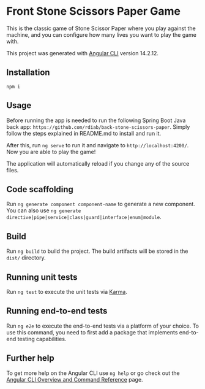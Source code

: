 # Front Stone Scissors Paper Game

This is the classic game of Stone Scissor Paper where you play against the machine, and you can configure how many lives you want to play the game with.

This project was generated with [Angular CLI](https://github.com/angular/angular-cli) version 14.2.12.

## Installation

`npm i`

## Usage

Before running the app is needed to run the following Spring Boot Java back app: `https://github.com/rdiab/back-stone-scissors-paper`.
Simply follow the steps explained in README.md to install and run it.

After this, run `ng serve` to run it and navigate to `http://localhost:4200/`.
Now you are able to play the game!

The application will automatically reload if you change any of the source files.

## Code scaffolding

Run `ng generate component component-name` to generate a new component. You can also use `ng generate directive|pipe|service|class|guard|interface|enum|module`.

## Build

Run `ng build` to build the project. The build artifacts will be stored in the `dist/` directory.

## Running unit tests

Run `ng test` to execute the unit tests via [Karma](https://karma-runner.github.io).

## Running end-to-end tests

Run `ng e2e` to execute the end-to-end tests via a platform of your choice. To use this command, you need to first add a package that implements end-to-end testing capabilities.

## Further help

To get more help on the Angular CLI use `ng help` or go check out the [Angular CLI Overview and Command Reference](https://angular.io/cli) page.
